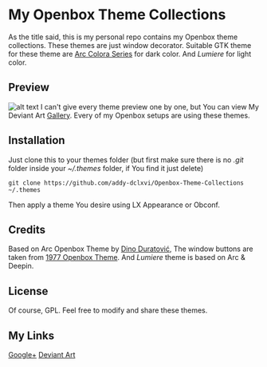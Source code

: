 # My Openbox Theme Collections
As the title said, this is my personal repo contains my Openbox theme collections.
These themes are just window decorator. Suitable GTK theme for these theme are [Arc Colora Series](https://github.com/erikdubois/Arc-Theme-Colora-Collection) for dark color.
And *Lumiere* for light color.
## Preview
![alt text](https://raw.githubusercontent.com/addy-dclxvi/Openbox-Theme-Collections/master/preview.jpg)
I can't give every theme preview one by one, but You can view My Deviant Art [Gallery](http://addy-dclxvi.deviantart.com/gallery/).
Every of my Openbox setups are using these themes.
## Installation
Just clone this to your themes folder (but first make sure there is no *.git* folder inside your *~/.themes* folder, if You find it just delete)
```
git clone https://github.com/addy-dclxvi/Openbox-Theme-Collections ~/.themes
```
Then apply a theme You desire using LX Appearance or Obconf.
## Credits
Based on Arc Openbox Theme by [Dino Duratović](https://github.com/dglava/arc-openbox/blob/master/Arc/openbox-3/themerc),
The window buttons are taken from [1977 Openbox Theme](https://www.box-look.org/p/1017859/). And *Lumiere* theme is based on Arc & Deepin.
## License
Of course, GPL. Feel free to modify and share these themes.
## My Links
[Google+](https://plus.google.com/+AdhiPambudi)
[Deviant Art](http://addy-dclxvi.deviantart.com/)

